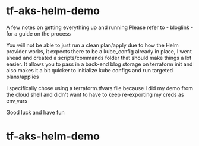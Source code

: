 # tf-aks-helm-demo
A few notes on getting everything up and running
Please refer to - bloglink - for a guide on the process

You will not be able to just run a clean plan/apply due to how the Helm provider works, it expects there to be a kube_config already in place, I went ahead and created a scripts/commands folder that should make things a lot easier. It allows you to pass in a back-end blog storage on terraform init and also makes it a bit quicker to initialize kube configs and run targeted plans/applies

I specifically chose using a terraform.tfvars file because I did my demo from the cloud shell and didn't want to have to keep re-exporting my creds as env_vars

Good luck and have fun

# tf-aks-helm-demo
